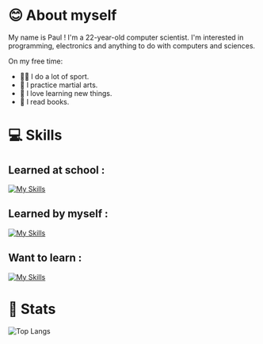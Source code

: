 
# 😊 About myself
My name is Paul ! I'm a 22-year-old computer scientist.
I'm interested in programming, electronics and anything to do with computers and sciences.

On my free time:
* 🏋️‍♂️ I do a lot of sport.
* 🥊 I practice martial arts.
* 🌌 I love learning new things.
* 📖 I read books.


# 💻 Skills

## Learned at school :

[![My Skills](https://skillicons.dev/icons?i=js,html,css,php,java,powershell,docker,git,windows)](https://skillicons.dev)

## Learned by myself :

[![My Skills](https://skillicons.dev/icons?i=py,c,cpp,go,arduino,nodejs)](https://skillicons.dev)

## Want to learn  :

[![My Skills](https://skillicons.dev/icons?i=rust,ruby,react,linux)](https://skillicons.dev)

# 📱 Stats
![Top Langs](https://github-readme-stats.vercel.app/api/top-langs/?username=paulHinfo&theme=tokyonight)



